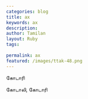 ```yaml
---
categories: blog
title: ax
keywords: ax
description: 
author: Tamilan
layout: Ruby
tags: 
 
permalink: ax
featured: /images/ttak-48.png
---
```

  
கோடாரி  
  
கோடாலி, கோடாரி